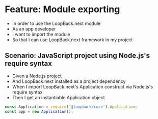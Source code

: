 # Feature: Module exporting

- In order to use the LoopBack.next module
- As an app developer
- I want to import the module
- So that I can use LoopBack.next framework in my project

## Scenario: JavaScript project using Node.js's require syntax

- Given a Node.js project
- And LoopBack.next installed as a project dependency
- When I import LoopBack.next's Application construct via Node.js's require syntax
- Then I get an instantiable Application object

```js
const Application = require('@loopback/core').Application;
const app = new Application();
```
